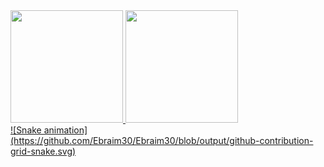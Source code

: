 <div>
<a href="https://github.com/seu-usuário-aqui">
<img loading="lazy" height="180em" src="https://github-readme-stats.vercel.app/api/top-langs/?username=Ebraim30&layout=compact&langs_count=7&theme=dracula"/>
<img loading="lazy" height="180em" src="https://github-readme-stats.vercel.app/api?username=Ebraim30&show_icons=true&theme=dracula&include_all_commits=true&count_private=true"/>
</div>
![Snake animation](https://github.com/Ebraim30/Ebraim30/blob/output/github-contribution-grid-snake.svg)
